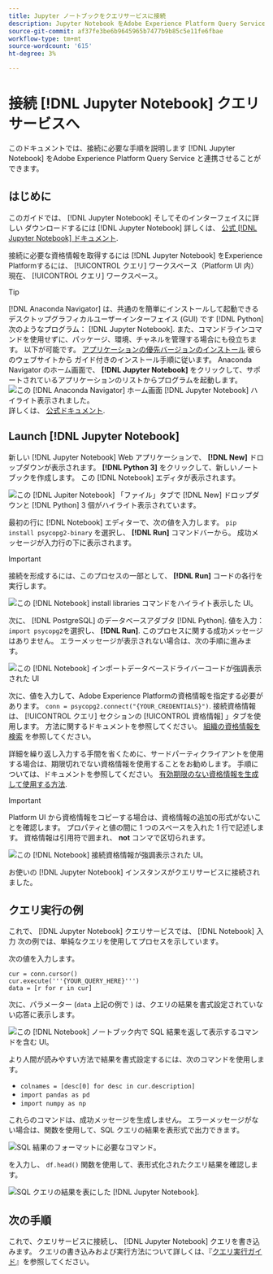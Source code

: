 ```yaml
---
title: Jupyter ノートブックをクエリサービスに接続
description: Jupyter Notebook をAdobe Experience Platform Query Service に接続する方法を説明します。
source-git-commit: af37fe3be6b9645965b7477b9b85c5e11fe6fbae
workflow-type: tm+mt
source-wordcount: '615'
ht-degree: 3%

---
```


# 接続 [!DNL Jupyter Notebook] クエリサービスへ

このドキュメントでは、接続に必要な手順を説明します [!DNL Jupyter Notebook] をAdobe Experience Platform Query Service と連携させることができます。

## はじめに

このガイドでは、 [!DNL Jupyter Notebook] そしてそのインターフェイスに詳しい ダウンロードするには [!DNL Jupyter Notebook] 詳しくは、 [公式 [!DNL Jupyter Notebook] ドキュメント](https://jupyter.org/).

接続に必要な資格情報を取得するには [!DNL Jupyter Notebook] をExperience Platformするには、 [!UICONTROL クエリ] ワークスペース（Platform UI 内） 現在、 [!UICONTROL クエリ] ワークスペース。

>[!TIP]
>
>[!DNL Anaconda Navigator] は、共通のを簡単にインストールして起動できるデスクトップグラフィカルユーザーインターフェイス (GUI) です [!DNL Python] 次のようなプログラム： [!DNL Jupyter Notebook]. また、コマンドラインコマンドを使用せずに、パッケージ、環境、チャネルを管理する場合にも役立ちます。
>以下が可能です。 [アプリケーションの優先バージョンのインストール](https://docs.anaconda.com/anaconda/install/) 彼らのウェブサイトから
>ガイド付きのインストール手順に従います。 Anaconda Navigator のホーム画面で、 **[!DNL Jupyter Notebook]** をクリックして、サポートされているアプリケーションのリストからプログラムを起動します。
>![この [!DNL Anaconda Navigator] ホーム画面 [!DNL Jupyter Notebook] ハイライト表示されました。](../images/clients/jupyter-notebook/anaconda-navigator-home.png)
>詳しくは、 [公式ドキュメント](https://docs.anaconda.com/anaconda/navigator/).

## Launch [!DNL Jupyter Notebook]

新しい [!DNL Jupyter Notebook] Web アプリケーションで、 **[!DNL New]** ドロップダウンが表示されます。 **[!DNL Python 3]** をクリックして、新しいノートブックを作成します。 この [!DNL Notebook] エディタが表示されます。

![この [!DNL Jupiter Notebook] 「ファイル」タブで [!DNL New] ドロップダウンと [!DNL Python] 3 個がハイライト表示されています。](../images/clients/jupyter-notebook/new-notebook.png)

最初の行に [!DNL Notebook] エディターで、次の値を入力します。 `pip install psycopg2-binary` を選択し、 **[!DNL Run]** コマンドバーから。 成功メッセージが入力行の下に表示されます。

>[!IMPORTANT]
>
>接続を形成するには、このプロセスの一部として、 **[!DNL Run]** コードの各行を実行します。

![この [!DNL Notebook] install libraries コマンドをハイライト表示した UI。](../images/clients/jupyter-notebook/install-library.png)

次に、 [!DNL PostgreSQL] のデータベースアダプタ [!DNL Python]. 値を入力： `import psycopg2`を選択し、 **[!DNL Run]**. このプロセスに関する成功メッセージはありません。 エラーメッセージが表示されない場合は、次の手順に進みます。

![この [!DNL Notebook] インポートデータベースドライバーコードが強調表示された UI](../images/clients/jupyter-notebook/import-dbdriver.png)

次に、値を入力して、Adobe Experience Platformの資格情報を指定する必要があります。 `conn = psycopg2.connect("{YOUR_CREDENTIALS}")`. 接続資格情報は、 [!UICONTROL クエリ] セクションの [!UICONTROL 資格情報] 」タブを使用します。 方法に関するドキュメントを参照してください。 [組織の資格情報を検索](../ui/credentials.md) を参照してください。

詳細を繰り返し入力する手間を省くために、サードパーティクライアントを使用する場合は、期限切れでない資格情報を使用することをお勧めします。 手順については、ドキュメントを参照してください。 [有効期限のない資格情報を生成して使用する方法](../ui/credentials.md#non-expiring-credentials).

>[!IMPORTANT]
>
>Platform UI から資格情報をコピーする場合は、資格情報の追加の形式がないことを確認します。 プロパティと値の間に 1 つのスペースを入れた 1 行で記述します。 資格情報は引用符で囲まれ、 **not** コンマで区切られます。

![この [!DNL Notebook] 接続資格情報が強調表示された UI。](../images/clients/jupyter-notebook/provide-credentials.png)

お使いの [!DNL Jupyter Notebook] インスタンスがクエリサービスに接続されました。

## クエリ実行の例

これで、 [!DNL Jupyter Notebook] クエリサービスでは、 [!DNL Notebook] 入力 次の例では、単純なクエリを使用してプロセスを示しています。

次の値を入力します。

```console
cur = conn.cursor()
cur.execute('''{YOUR_QUERY_HERE}''')
data = [r for r in cur]
```

次に、パラメーター (`data` 上記の例で ) は、クエリの結果を書式設定されていない応答に表示します。

![この [!DNL Notebook] ノートブック内で SQL 結果を返して表示するコマンドを含む UI。](../images/clients/jupyter-notebook/example-query.png)

より人間が読みやすい方法で結果を書式設定するには、次のコマンドを使用します。

- `colnames = [desc[0] for desc in cur.description]`
- `import pandas as pd`
- `import numpy as np`

これらのコマンドは、成功メッセージを生成しません。 エラーメッセージがない場合は、関数を使用して、SQL クエリの結果を表形式で出力できます。

![SQL 結果のフォーマットに必要なコマンド。](../images/clients/jupyter-notebook/format-results-commands.png)

を入力し、 `df.head()` 関数を使用して、表形式化されたクエリ結果を確認します。

![SQL クエリの結果を表にした [!DNL Jupyter Notebook].](../images/clients/jupyter-notebook/format-results-output.png)

## 次の手順

これで、クエリサービスに接続し、 [!DNL Jupyter Notebook] クエリを書き込みます。 クエリの書き込みおよび実行方法について詳しくは、『[クエリ実行ガイド](../best-practices/writing-queries.md)』を参照してください。
